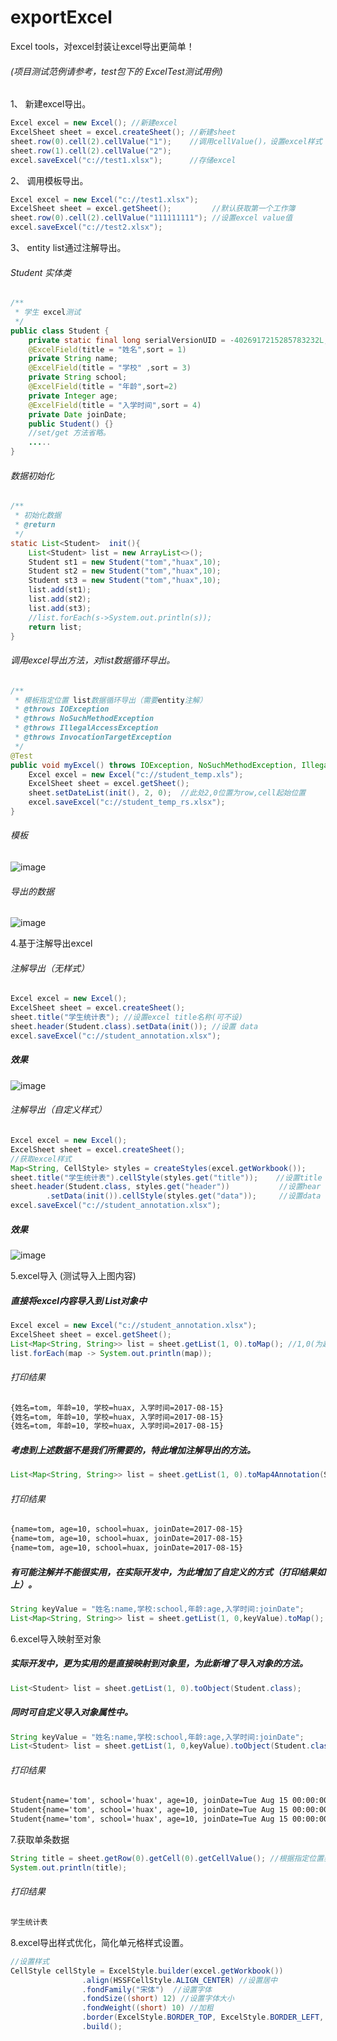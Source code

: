 # exportExcel
Excel tools，对excel封装让excel导出更简单！
###### (项目测试范例请参考，test包下的 ExcelTest测试用例) 
 1、 新建excel导出。

``` java
Excel excel = new Excel(); //新建excel
ExcelSheet sheet = excel.createSheet(); //新建sheet
sheet.row(0).cell(2).cellValue("1");    //调用cellValue()，设置excel样式
sheet.row(1).cell(2).cellValue("2");
excel.saveExcel("c://test1.xlsx");      //存储excel
```

 2、 调用模板导出。

``` java
Excel excel = new Excel("c://test1.xlsx");
ExcelSheet sheet = excel.getSheet();         //默认获取第一个工作簿
sheet.row(0).cell(2).cellValue("111111111"); //设置excel value值
excel.saveExcel("c://test2.xlsx");
```

3、 entity list通过注解导出。

###### Student 实体类
``` java
/**
 * 学生 excel测试
 */
public class Student {
    private static final long serialVersionUID = -4026917215285783232L;
    @ExcelField(title = "姓名",sort = 1)
    private String name;
    @ExcelField(title = "学校" ,sort = 3)
    private String school;
    @ExcelField(title = "年龄",sort=2)
    private Integer age;
    @ExcelField(title = "入学时间",sort = 4)
    private Date joinDate;
    public Student() {}
    //set/get 方法省略。
    .....
}
``` 
###### 数据初始化
``` java
/**
 * 初始化数据
 * @return
 */
static List<Student>  init(){
    List<Student> list = new ArrayList<>();
    Student st1 = new Student("tom","huax",10);
    Student st2 = new Student("tom","huax",10);
    Student st3 = new Student("tom","huax",10);
    list.add(st1);
    list.add(st2);
    list.add(st3);
    //list.forEach(s->System.out.println(s));
    return list;
}
```
###### 调用excel导出方法，对list数据循环导出。
``` java
/**
 * 模板指定位置 list数据循环导出（需要entity注解）
 * @throws IOException
 * @throws NoSuchMethodException
 * @throws IllegalAccessException
 * @throws InvocationTargetException
 */
@Test
public void myExcel() throws IOException, NoSuchMethodException, IllegalAccessException, InvocationTargetException {
    Excel excel = new Excel("c://student_temp.xls");
    ExcelSheet sheet = excel.getSheet();
    sheet.setDateList(init(), 2, 0);  //此处2,0位置为row,cell起始位置
    excel.saveExcel("c://student_temp_rs.xlsx");
}
``` 
###### 模板
![image](./image/student_temp.jpg)
###### 导出的数据
![image](./image/student_temp_rs.jpg)

4.基于注解导出excel
###### 注解导出（无样式）
``` java
Excel excel = new Excel();
ExcelSheet sheet = excel.createSheet();
sheet.title("学生统计表"); //设置excel title名称(可不设)
sheet.header(Student.class).setData(init()); //设置 data
excel.saveExcel("c://student_annotation.xlsx");
``` 
##### 效果
![image](./image/test001.jpg)

###### 注解导出（自定义样式）
``` java
Excel excel = new Excel();
ExcelSheet sheet = excel.createSheet();
//获取excel样式
Map<String, CellStyle> styles = createStyles(excel.getWorkbook());
sheet.title("学生统计表").cellStyle(styles.get("title"));    //设置title 以及样式
sheet.header(Student.class, styles.get("header"))           //设置hear 以及样式
        .setData(init()).cellStyle(styles.get("data"));     //设置data 样式
excel.saveExcel("c://student_annotation.xlsx");
``` 
##### 效果
![image](./image/test002.jpg)


5.excel导入 (测试导入上图内容)
##### 直接将excel内容导入到 List对象中
``` java
Excel excel = new Excel("c://student_annotation.xlsx");
ExcelSheet sheet = excel.getSheet();
List<Map<String, String>> list = sheet.getList(1, 0).toMap(); //1,0(为起始位置，从header开始算起)核心方法
list.forEach(map -> System.out.println(map));
```
###### 打印结果
```html 
{姓名=tom, 年龄=10, 学校=huax, 入学时间=2017-08-15}
{姓名=tom, 年龄=10, 学校=huax, 入学时间=2017-08-15}
{姓名=tom, 年龄=10, 学校=huax, 入学时间=2017-08-15}
```
##### 考虑到上述数据不是我们所需要的，特此增加注解导出的方法。
``` java
List<Map<String, String>> list = sheet.getList(1, 0).toMap4Annotation(Student.class); 
```
###### 打印结果
```html 
{name=tom, age=10, school=huax, joinDate=2017-08-15}
{name=tom, age=10, school=huax, joinDate=2017-08-15}
{name=tom, age=10, school=huax, joinDate=2017-08-15}
```
##### 有可能注解并不能很实用，在实际开发中，为此增加了自定义的方式（打印结果如上）。
``` java
String keyValue = "姓名:name,学校:school,年龄:age,入学时间:joinDate";
List<Map<String, String>> list = sheet.getList(1, 0,keyValue).toMap();
```

6.excel导入映射至对象 
##### 实际开发中，更为实用的是直接映射到对象里，为此新增了导入对象的方法。
``` java
List<Student> list = sheet.getList(1, 0).toObject(Student.class);
```
##### 同时可自定义导入对象属性中。
``` java
String keyValue = "姓名:name,学校:school,年龄:age,入学时间:joinDate";
List<Student> list = sheet.getList(1, 0,keyValue).toObject(Student.class);
```
###### 打印结果
```html 
Student{name='tom', school='huax', age=10, joinDate=Tue Aug 15 00:00:00 CST 2017}
Student{name='tom', school='huax', age=10, joinDate=Tue Aug 15 00:00:00 CST 2017}
Student{name='tom', school='huax', age=10, joinDate=Tue Aug 15 00:00:00 CST 2017}
```

7.获取单条数据
``` java
String title = sheet.getRow(0).getCell(0).getCellValue(); //根据指定位置获取数据，统一为String
System.out.println(title);
```
###### 打印结果
```html 
学生统计表
```

8.excel导出样式优化，简化单元格样式设置。
``` java
//设置样式
CellStyle cellStyle = ExcelStyle.builder(excel.getWorkbook())
                .align(HSSFCellStyle.ALIGN_CENTER) //设置居中
                .fondFamily("宋体")  //设置字体
                .fondSize((short) 12) //设置字体大小
                .fondWeight((short) 10) //加粗
                .border(ExcelStyle.BORDER_TOP, ExcelStyle.BORDER_LEFT, ExcelStyle.BORDER_BOTTOM, ExcelStyle.BORDER_RIGHT) //设置表格边框
                .build();
```